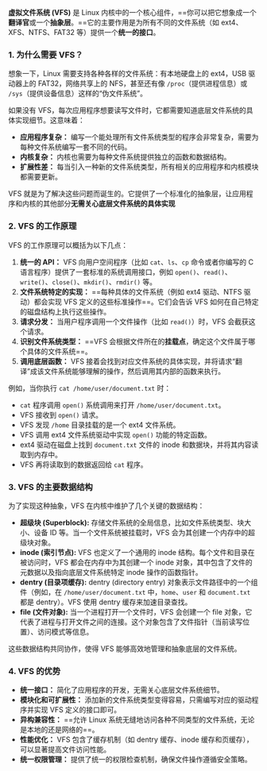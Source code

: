 **虚拟文件系统 (VFS)** 是 Linux 内核中的一个核心组件，==你可以把它想象成一个**翻译官**或一个**抽象层**。==它的主要作用是为所有不同的文件系统（如 ext4、XFS、NTFS、FAT32 等）提供一个**统一的接口**。

### 1. 为什么需要 VFS？

想象一下，Linux 需要支持各种各样的文件系统：有本地硬盘上的 ext4，USB 驱动器上的 FAT32，网络共享上的 NFS，甚至还有像 `/proc`（提供进程信息）或 `/sys`（提供设备信息）这样的“伪文件系统”。

如果没有 VFS，每次应用程序想要读写文件时，它都需要知道底层文件系统的具体实现细节。这意味着：

- **应用程序复杂：** 编写一个能处理所有文件系统类型的程序会非常复杂，需要为每种文件系统编写一套不同的代码。
- **内核复杂：** 内核也需要为每种文件系统提供独立的函数和数据结构。
- **扩展性差：** 每当引入一种新的文件系统类型，所有相关的应用程序和内核模块都需要更新。

VFS 就是为了解决这些问题而诞生的。它提供了一个标准化的抽象层，让应用程序和内核的其他部分**无需关心底层文件系统的具体实现**

### 2. VFS 的工作原理

VFS 的工作原理可以概括为以下几点：

1. **统一的 API：** VFS 向用户空间程序（比如 `cat`、`ls`、`cp` 命令或者你编写的 C 语言程序）提供了一套标准的系统调用接口，例如 `open()`、`read()`、`write()`、`close()`、`mkdir()`、`rmdir()` 等。
2. **文件系统特定的实现：** ==每种具体的文件系统（例如 ext4 驱动、NTFS 驱动）都会实现 VFS 定义的这些标准操作==。它们会告诉 VFS 如何在自己特定的磁盘结构上执行这些操作。
3. **请求分发：** 当用户程序调用一个文件操作（比如 `read()`）时，VFS 会截获这个请求。
4. **识别文件系统类型：** ==VFS 会根据文件所在的**挂载点**，确定这个文件属于哪个具体的文件系统==。
5. **调用底层函数：** VFS 接着会找到对应文件系统的具体实现，并将请求“翻译”成该文件系统能够理解的操作，然后调用其内部的函数来执行。

例如，当你执行 `cat /home/user/document.txt` 时：

- `cat` 程序调用 `open()` 系统调用来打开 `/home/user/document.txt`。
- VFS 接收到 `open()` 请求。
- VFS 发现 `/home` 目录挂载的是一个 ext4 文件系统。
- VFS 调用 ext4 文件系统驱动中实现 `open()` 功能的特定函数。
- ext4 驱动在磁盘上找到 `document.txt` 文件的 inode 和数据块，并将其内容读取到内存中。
- VFS 再将读取到的数据返回给 `cat` 程序。

### 3. VFS 的主要数据结构

为了实现这种抽象，VFS 在内核中维护了几个关键的数据结构：

- **超级块 (Superblock):** 存储文件系统的全局信息，比如文件系统类型、块大小、设备 ID 等。当一个文件系统被挂载时，VFS 会为其创建一个内存中的超级块对象。
- **inode (索引节点):** VFS 也定义了一个通用的 inode 结构。每个文件和目录在被访问时，VFS 都会在内存中为其创建一个 inode 对象，其中包含了文件的元数据以及指向底层文件系统特定 inode 操作的函数指针。
- **dentry (目录项缓存):** dentry (directory entry) 对象表示文件路径中的一个组件（例如，在 `/home/user/document.txt` 中，`home`、`user` 和 `document.txt` 都是 dentry）。VFS 使用 dentry 缓存来加速目录查找。
- **file (文件对象):** 当一个进程打开一个文件时，VFS 会创建一个 file 对象，它代表了进程与打开文件之间的连接。这个对象包含了文件指针（当前读写位置）、访问模式等信息。

这些数据结构共同协作，使得 VFS 能够高效地管理和抽象底层的文件系统。

### 4. VFS 的优势

- **统一接口：** 简化了应用程序的开发，无需关心底层文件系统细节。
- **模块化和可扩展性：** 添加新的文件系统类型变得容易，只需编写对应的驱动程序并实现 VFS 定义的接口即可。
- **异构兼容性：** ==允许 Linux 系统无缝地访问各种不同类型的文件系统，无论是本地的还是网络的==。
- **性能优化：** VFS 包含了缓存机制（如 dentry 缓存、inode 缓存和页缓存），可以显著提高文件访问性能。
- **统一权限管理：** 提供了统一的权限检查机制，确保文件操作遵循安全策略。